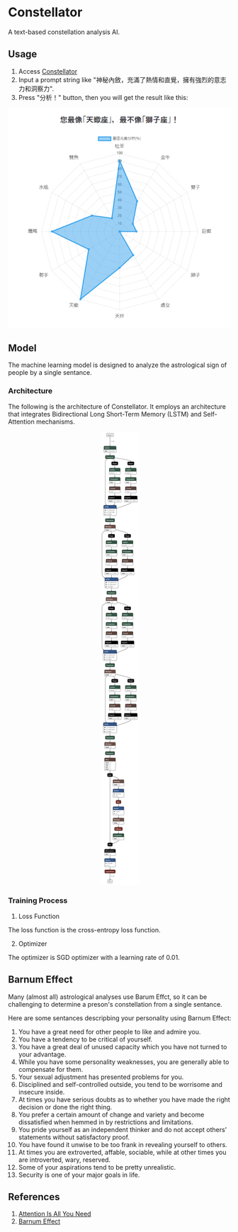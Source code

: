 # Constellator

A text-based constellation analysis AI.

## Usage

1. Access [Constellator](https://91d906h4.github.io/constellator/)
2. Input a prompt string like "神秘內斂，充滿了熱情和直覺，擁有強烈的意志力和洞察力".
3. Press "分析！" button, then you will get the result like this:

<div align="center">
    <img src="./asset/demo.png" />
</div>

## Model

The machine learning model is designed to analyze the astrological sign of people by a single sentance.

### Architecture

The following is the architecture of Constellator. It employs an architecture that integrates Bidirectional Long Short-Term Memory (LSTM) and Self-Attention mechanisms.

<div align="center">
    <img src="./asset/architecture.png" />
</div>

### Training Process

1. Loss Function

The loss function is the cross-entropy loss function.

2. Optimizer

The optimizer is SGD optimizer with a learning rate of 0.01.

## Barnum Effect

Many (almost all) astrological analyses use Barum Effct, so it can be challenging to determine a preson's constellation from a single sentance.

Here are some sentances descripbing your personality using Barnum Effect:

1. You have a great need for other people to like and admire you.
2. You have a tendency to be critical of yourself.
3. You have a great deal of unused capacity which you have not turned to your advantage.
4. While you have some personality weaknesses, you are generally able to compensate for them.
5. Your sexual adjustment has presented problems for you.
6. Disciplined and self-controlled outside, you tend to be worrisome and insecure inside.
7. At times you have serious doubts as to whether you have made the right decision or done the right thing.
8. You prefer a certain amount of change and variety and become dissatisfied when hemmed in by restrictions and limitations.
9. You pride yourself as an independent thinker and do not accept others' statements without satisfactory proof.
10. You have found it unwise to be too frank in revealing yourself to others.
11. At times you are extroverted, affable, sociable, while at other times you are introverted, wary, reserved.
12. Some of your aspirations tend to be pretty unrealistic.
13. Security is one of your major goals in life.

## References

1. [Attention Is All You Need](https://arxiv.org/abs/1706.03762)
2. [Barnum Effect](https://en.wikipedia.org/wiki/Barnum_effect)